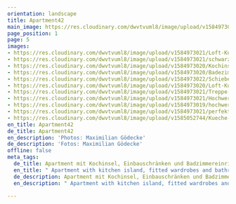 ```yaml
---
orientation: landscape
title: Apartment42
main_image: https://res.cloudinary.com/dwvtvuml8/image/upload/v1584973001/Loft-Kueche-schwarz-hochwertig-Massivholz_g9pnqn.jpg
page_position: 1
page: 5
images:
- https://res.cloudinary.com/dwvtvuml8/image/upload/v1584973021/Loft-Kueche-schwarz-Massivholz-Einbauschrank_mixlvq.jpg
- https://res.cloudinary.com/dwvtvuml8/image/upload/v1584973021/schwarzer-Einbauschrank-raumhoch-perfekt_dbjupm.jpg
- https://res.cloudinary.com/dwvtvuml8/image/upload/v1584973020/Kochinsel-Kueche-Edel-schwarz-schubkasten_javn0c.jpg
- https://res.cloudinary.com/dwvtvuml8/image/upload/v1584973020/Badezimmer-Einbauschrank-raumhoch-schwarz-edel_vfchut.jpg
- https://res.cloudinary.com/dwvtvuml8/image/upload/v1584973022/Schiebetuer-Massivholz-Kochinsel-Steinplatte_rp96co.jpg
- https://res.cloudinary.com/dwvtvuml8/image/upload/v1584973020/Loft-Kueche-schwarz-hochwertig-Massivholz_n8gzxf.jpg
- https://res.cloudinary.com/dwvtvuml8/image/upload/v1584973021/Treppe-Massivholz-Schiebetuer-Holz-Eiche_ejvwxr.jpg
- https://res.cloudinary.com/dwvtvuml8/image/upload/v1584973021/Hochwertiger-Einbauschrank-nach-mass_waitib.jpg
- https://res.cloudinary.com/dwvtvuml8/image/upload/v1584973019/hochwertige-kueche-Kochinsel-Mittelblock-schwarz_ceycus.jpg
- https://res.cloudinary.com/dwvtvuml8/image/upload/v1584973021/perfekter-Einbauschrank-nach-mass-schwarz-hochwertig_sypj1m.jpg
- https://res.cloudinary.com/dwvtvuml8/image/upload/v1585052744/Kueche-Griff-Front-Detail-Handwerk-Buster-Punch_l7lpqu.jpg
en_title: Apartment42
de_title: Apartment42
en_description: 'Photos: Maximilian Gödecke'
de_description: 'Fotos: Maximilian Gödecke'
offline: false
meta_tags:
  de_title: Apartment mit Kochinsel, Einbauschränken und Badzimmereinrichtung
  en_title: " Apartment with kitchen island, fitted wardrobes and bathroom furnishings"
  de_description: Apartment mit Kochinsel, Einbauschränken und Badzimmereinrichtung
  en_description: " Apartment with kitchen island, fitted wardrobes and bathroom furnishings"

---
```

